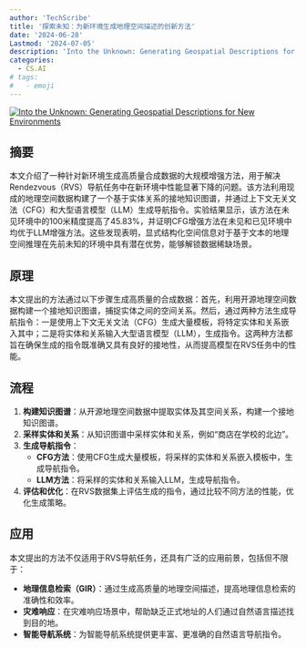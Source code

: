 ```yaml
---
author: 'TechScribe'
title: '探索未知：为新环境生成地理空间描述的创新方法'
date: '2024-06-28'
Lastmod: '2024-07-05'
description: 'Into the Unknown: Generating Geospatial Descriptions for New Environments'
categories:
  - CS.AI
# tags:
#   - emoji
---
```


[![Into the Unknown: Generating Geospatial Descriptions for New Environments](https://arxiv-research-1301205113.cos.ap-guangzhou.myqcloud.com/images/2406.19967v1.pdf_0.jpg)](https://arxiv.org/abs/2406.19967v1)

## 摘要

本文介绍了一种针对新环境生成高质量合成数据的大规模增强方法，用于解决Rendezvous（RVS）导航任务中在新环境中性能显著下降的问题。该方法利用现成的地理空间数据构建了一个基于实体关系的接地知识图谱，并通过上下文无关文法（CFG）和大型语言模型（LLM）生成导航指令。实验结果显示，该方法在未见环境中的100米精度提高了45.83%，并证明CFG增强方法在未见和已见环境中均优于LLM增强方法。这些发现表明，显式结构化空间信息对于基于文本的地理空间推理在先前未知的环境中具有潜在优势，能够解锁数据稀缺场景。<!--more-->

## 原理

本文提出的方法通过以下步骤生成高质量的合成数据：首先，利用开源地理空间数据构建一个接地知识图谱，捕捉实体之间的空间关系。然后，通过两种方法生成导航指令：一是使用上下文无关文法（CFG）生成大量模板，将特定实体和关系嵌入其中；二是将实体和关系输入大型语言模型（LLM），生成指令。这两种方法都旨在确保生成的指令既准确又具有良好的接地性，从而提高模型在RVS任务中的性能。

## 流程

1. **构建知识图谱**：从开源地理空间数据中提取实体及其空间关系，构建一个接地知识图谱。
2. **采样实体和关系**：从知识图谱中采样实体和关系，例如“商店在学校的北边”。
3. **生成导航指令**：
   - **CFG方法**：使用CFG生成大量模板，将采样的实体和关系嵌入模板中，生成导航指令。
   - **LLM方法**：将采样的实体和关系输入LLM，生成导航指令。
4. **评估和优化**：在RVS数据集上评估生成的指令，通过比较不同方法的性能，优化生成策略。

## 应用

本文提出的方法不仅适用于RVS导航任务，还具有广泛的应用前景，包括但不限于：
- **地理信息检索（GIR）**：通过生成高质量的地理空间描述，提高地理信息检索的准确性和效率。
- **灾难响应**：在灾难响应场景中，帮助缺乏正式地址的人们通过自然语言描述找到目的地。
- **智能导航系统**：为智能导航系统提供更丰富、更准确的自然语言导航指令。